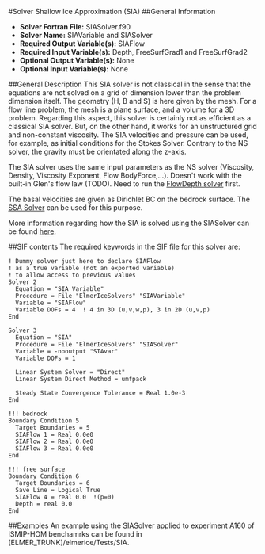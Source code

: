 #Solver Shallow Ice Approximation (SIA)
##General Information
- **Solver Fortran File:** SIASolver.f90
- **Solver Name:** SIAVariable and SIASolver
- **Required Output Variable(s):** SIAFlow
- **Required Input Variable(s):** Depth, FreeSurfGrad1 and FreeSurfGrad2
- **Optional Output Variable(s):** None
- **Optional Input Variable(s):** None

##General Description
This SIA solver is not classical in the sense that the equations are not solved on a grid of dimension lower than the problem dimension itself. The geometry (H, B and S) is here given by the mesh. For a flow line problem, the mesh is a plane surface, and a volume for a 3D problem. Regarding this aspect, this solver is certainly not as efficient as a classical SIA solver. But, on the other hand, it works for an unstructured grid and non-constant viscosity. The SIA velocities and pressure can be used, for example, as initial conditions for the Stokes Solver. Contrary to the NS solver, the gravity must be orientated along the z-axis.

The SIA solver uses the same input parameters as the NS solver (Viscosity, Density, Viscosity Exponent, Flow BodyForce,…). Doesn't work with the built-in Glen's flow law (TODO). Need to run the [FlowDepth solver](./FlowDepth.md) first.

The basal velocities are given as Dirichlet BC on the bedrock surface. The [SSA Solver](./SSA.md) can be used for this purpose.

More information regarding how the SIA is solved using the SIASolver can be found [here](./siasolver.pdf).

##SIF contents
The required keywords in the SIF file for this solver are:

```
! Dummy solver just here to declare SIAFlow 
! as a true variable (not an exported variable)
! to allow access to previous values
Solver 2
  Equation = "SIA Variable"
  Procedure = File "ElmerIceSolvers" "SIAVariable"
  Variable = "SIAFlow"
  Variable DOFs = 4  ! 4 in 3D (u,v,w,p), 3 in 2D (u,v,p)
End

Solver 3
  Equation = "SIA"
  Procedure = File "ElmerIceSolvers" "SIASolver"
  Variable = -nooutput "SIAvar"
  Variable DOFs = 1

  Linear System Solver = "Direct"
  Linear System Direct Method = umfpack

  Steady State Convergence Tolerance = Real 1.0e-3
End

!!! bedrock
Boundary Condition 5
  Target Boundaries = 5
  SIAFlow 1 = Real 0.0e0
  SIAFlow 2 = Real 0.0e0
  SIAFlow 3 = Real 0.0e0
End

!!! free surface
Boundary Condition 6
  Target Boundaries = 6
  Save Line = Logical True
  SIAFlow 4 = real 0.0  !(p=0)
  Depth = real 0.0
End
```

##Examples
An example using the SIASolver applied to experiment A160 of ISMIP-HOM benchamrks can be found in [ELMER_TRUNK]/elmerice/Tests/SIA.

